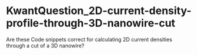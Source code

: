 # KwantQuestion_2D-current-density-profile-through-3D-nanowire-cut
Are these Code snippets correct for calculating 2D current densities through a cut of a 3D nanowire?
